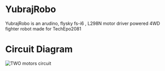 # YubrajRobo
YubrajRobo is an arudino, flysky fs-i6 , L298N motor driver powered 4WD fighter robot made for TechEpo2081 
# Circuit Diagram
![TWO motors circuit](https://github.com/user-attachments/assets/3537b555-0a44-470b-9a98-ea1d867aab24)

